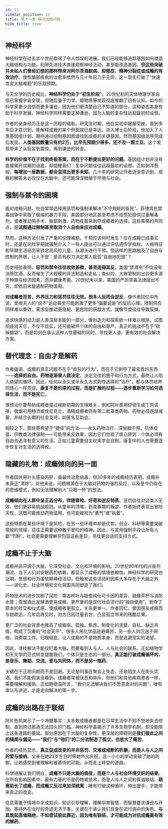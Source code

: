 ```yaml
---
id: 11
sidebar_position: 11
title: 第十一章 解决成瘾问题
hide_title: true
---
```


## 神经科学
神经科学在过去半个世纪取得了令人惊叹的进展。我们已经能够追踪基因如何塑造大脑结构与功能，利用先进技术直接观察神经活动，甚至能改造基因。**但这些突破并未如人们曾经幻想的那样带来对阿尔茨海默病、抑郁症、精神分裂症或成瘾的有效治疗**。慢性脑部疾病的治愈率依然与几十年前几乎无异，这一现实打破了“快速攻克大脑难题”的乐观预期。

与天文学的历史相比，**神经科学仍处于“初生阶段”**。20世纪初的天体物理学家自信已掌握宇宙全貌，但随后量子力学、暗物质等发现彻底推翻了旧有认知。如今的科学家更少自信而更多谦逊，因为他们更清楚自己不知道的部分。这种姿态本身有助于科学发展。神经科学同样需要这种谦逊，因为人脑的复杂性远超最初的设想。

作者的亲身经历正是这一历程的缩影。研究生时期，他在实验中屡屡受挫，直到多年后才意识到，能解释成瘾的某个侧面就已是幸运。进入博士后阶段，他加入了人类基因组计划，期待通过绘制基因图谱找到成瘾的关键基因。然而基因组测序完成后发现，**人类基因数量只有约2万，比早先预期少得多，还不及一颗土豆**。这个发现带来了从狂妄到震惊，再到谦逊的转变。

**科学的价值不在于找到终极答案，而在于不断提出更好的问题**。基因组计划并没有直接揭开成瘾的谜底，却提醒我们：复杂问题往往远超最初的设想。正如剥洋葱般，**每增加一层数据，都会显现出更多未知**。几十年的研究让作者逐渐意识到，成瘾的解答未必仅仅在大脑中，还可能深深根植于环境与社会。

## 强制与禁令的困境
面对成瘾问题，社会常常选择用惩罚和强制来解决“不守规矩的臣民”。菲律宾在禁毒战争中采取了极端的暴力手段，美国部分地区甚至考虑不给惯犯提供过量解毒剂，或者推动用手术、脑部刺激、药物疫苗来剥夺成瘾者的选择。这些策略的共同点，是**试图通过限制甚至取消个人自由来应对成瘾**。

然而，这种方法引发了严重的伦理难题。干预应该何时发生？仅在成瘾已成事实时，还是在风险早期就强制介入？一些人提出可以通过评估遗传学指标、人格特征和早期生活经历来锁定高风险儿童，从源头进行干预。但这样的思路触及了自由与控制的界限，让人不安：是否有权力决定某人能否“自由地犯错”？

历史经验表明，**惩罚和禁令往往收效甚微，甚至适得其反**。美国“禁酒令”不仅没有消除饮酒，反而催生了大规模的非法制造和走私；类似的，大麻管制的出台更多源于种族与经济因素，而非健康考量。20世纪末以来，美国的严厉禁毒法律层出不穷，却依旧未能遏制药物滥用。

**对成瘾者而言，外界压力和惩罚往往无效。很多人反而会逆反**，像作者回忆中所说，里根夫人的“说不”运动甚至可能刺激了更多“偏要说是”的反抗心理。限制供应同样难以奏效，需求会推动更隐秘、更危险的获取方式，就像节食往往导致反弹。

追求快感的动力是人类深层本能的一部分，像创造力和探索欲一样难以根除。试图彻底消灭它，不仅不现实，还可能破坏个体的自由和尊严。真正的挑战不在于“砍掉脑袋”，而是如何在承认这种人性基础的同时，寻找更人道、更有效的社会解决方案。

## 替代理念：自由才是解药
作者强调，成瘾的真正问题不在于“疯狂的行为”，而在于它剥夺了最宝贵的东西——**选择的自由。药物逐渐替人做决定**，决定交往的圈子和行为方式，最终让人陷入绝望的循环。因此，任何以永久或半永久方式剥夺选择的“治疗”，都与体罚培养同情心一样荒谬。**康复不是约束的过程，而是扩展的过程——逐步重新学习如何选择生活，而不是死亡**。

理想治疗要帮助成瘾者度过戒断初期的生理难关，例如阿片类用舒倍生或丁丙诺啡，吸烟可用畅沛或伐尼克兰，酒精成瘾者则有苯二氮䓬类药物。药物必须逐渐减量，并结合长期的社会支持，如匿名互助会。

相较之下，那些寄希望于“捷径”的方法——永久药物治疗、深层脑干预、抗体疫苗、宗教或法律强制——可能带来反效果，因为它们忽视了核心原则：个体必须有自由去追寻有意义的生活。正如儿童需要自主权来学会自制，康复中的人也需要逐步恢复对生活的选择权。

## 隐藏的礼物：成瘾倾向的另一面
作者因共用针头感染丙肝，虽最终治愈病毒，但30多年的戒瘾经历表明，成瘾并未真正“清除”。对他来说，问题根源在于大脑对药物的强烈反应，以及至今仍存在的思维模式，例如无法理解别人“只喝一杯”的想法。

**成瘾倾向在人群中呈正态分布，伴随冒险、好奇和逆反特质**。惩罚往往对这类人无效，他们更容易挑战规则。从童年的顶嘴，到青春期的叛逆，作者始终表现出冒险天性，这既可能推动药物滥用，也可能被视为“勇气”或“执着”。

这些特质在某些环境下是风险，在另一些环境中却是优势。创业、科研等需要突破常规的领域，往往正需要这种敢于冒险的精神。因此，与其用强制手段让所有人都“节制”，社会更需要理解并包容这些差异，寻找更合适的支持方式。

## 成瘾不止于大脑
成瘾并非只源于大脑，它深受社会、文化和环境的影响。20世纪80年代的兴奋剂潮流、当下人们对安眠药的依赖，都显示了成瘾的情境依赖性。神经科学的研究也证明，思想和行为虽依赖神经活动，但触发这些活动的因素大多存在于大脑之外——进化史、社会环境和文化氛围共同塑造了我们。

药物技术的进步加剧了风险：嚼古柯叶与吸食纯化可卡因的差异，就像茶杯与消防水管；蒸馏酒比发酵酒更易成瘾。更严重的是现代社会流行的“独自使用”，剥夺了原本的社交和仪式感，使成瘾者更孤立，关系更单一。作者回忆，曾因朋友戒瘾而与她疏远，几年后再见时，对方已因过量去世，凸显孤立带来的残酷后果。

更广泛的社会背景也推高了成瘾率。孤独、焦虑、制度化的贪婪、自私、缺乏共情，构成了沉重的“社会天平”。很多人用化学品逃避痛苦，另一些人则沉迷于网络、消费或工作。归根结底，让人成瘾的不是物质本身，而是逃避现实的渴望。

因此，寻找解法不能仅盯着大脑，而要看到人与人、人与社会的联系。正如植物学和天文学的范式转变提醒我们，个体只是生态的一部分。**真正能打破成瘾循环的，是音乐、舞蹈、交流、爱与共同体，而不是另一瓶药**。

关键在于正视问题而不是回避。无论是同事在聚会上失态，还是陌生人在街头饮酒，我们不能假装没看到。成瘾者常被厌恶和排斥，但他们和其他疾病患者一样，需要理解和援助。正如鲍德温所言，“我们无法解决我们不愿意面对的问题”，唯有承认与讲述，才是走向解决的第一步。

## 成瘾的出路在于联结
阿片危机揭示了一个冷酷事实：大多数成瘾者都是在日常生活中不知不觉地失去控制，直到跨过那道无法回头的门槛。神经科学虽揭示了许多生物学机制，却没能阻止这条道路的蔓延。部分原因在于大脑的复杂性，更深层的障碍则是**我们彼此之间的隔阂与偏见——“我们”与“他们”的二分法制造了孤立，也放大了痛苦**。

作者的经历显示，**真正促成改变的并非惩罚、灾难或戒断的折磨，而是人与人之间的爱与接纳**。父亲在她23岁生日时带她外出庆祝，这一小小的举动突破了她的防御，让她感受到被理解和被善待的可能，从而走上转变的道路。

科学进展让我们明白，**成瘾不只是大脑的病变，而是个人与社会环境交织的结果**。在所有影响因素中，最有力量的不是药物或技术，而是人与人之间的真诚联结。**疏离助长了成瘾，而成瘾又反过来加深疏离**；唯有打破这种循环，伸出援手，才能带来真正的改变。

信息需置于情境中才成知识，知识引导理解，理解孕育智慧，而智慧要求谦逊与开放。等待外在治疗的奇迹无济于事，关键在于承认我们自身在流行病中的角色。**与其筑起高墙隔绝，不如尝试彼此靠近，因为唯有联结，才可能成为对抗成瘾最有效的解药**。